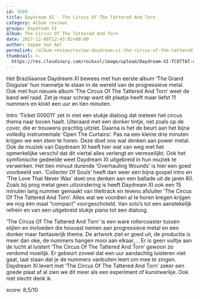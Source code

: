 ```yaml
---
id: 3509
title: Daydream XI - The Circus Of The Tattered And Torn
category: Album reviews
groups: Daydream XI
album: The Circus Of The Tattered And Torn
date: 2017-12-06T12:43:02+00:00
author: Seppe Van Ael
permalink: /album-review/review-daydream-xi-the-circus-of-the-tattered-and-torn/
thumbnail: >-
  https://res.cloudinary.com/rockxxl/image/upload/Daydream-XI-TCOTTAT-cover-web-1024x1024.jpg
---
```

Het Braziliaanse Daydream XI bewees met hun eerste album ‘The Grand Disguise’ hun mannetje te staan in de wereld van de progressieve metal. Ook met hun nieuwe album ‘The Circus Of The Tattered And Torn’ weet de band wel raad. Zet je maar schrap want dit plaatje heeft maar liefst 11 nummers en klokt een uur en tien minuten.

Intro ‘Ticket 000011’ zet in met een stukje dialoog dat meteen het circus thema naar boven haalt. Uiteraard met een donker tintje, net zoals op de cover, die er trouwens prachtig uitziet. Daarna is het de beurt aan het bijna volledig instrumentale ‘Open The Curtains’. Pas na een kleine drie minuten krijgen we een stem te horen. Deze doet ons wat denken aan power metal. Ook de muziek van Daydream XI heeft hier wat van weg met het opmerkelijke verschil dat dit viertal alles verlengt en vermoeilijkt. Ook het symfonische gedeelde weet Daydream XI uitgebreid in hun muziek te verwerken. Het tien minuut durende ‘Overhauling Wounds’ is hier een goed voorbeeld van. ‘Collector Of Souls’ heeft dan weer een bijna gospel intro en ‘The Love That Never Was’ doet ons denken aan een ballade uit de jaren 80. Zoals bij prog metal geen uitzondering is heeft Daydream XI ook een 15 minuten lang nummer gemaakt van titeltrack en tevens afsluiter ‘The Circus Of The Tattered And Torn’. Alles wat we voordien al te horen kregen krijgen we nog één maal “compact” voorgeschoteld. Van solo’s tot een aanstekelijk refrein en van een uitgebreid stukje piano tot een dialoog.

‘The Circus Of The Tattered And Torn’ is een ware rollercoaster tussen stijlen en invloeden die houvast nemen aan progressieve metal en een donker maar fantasierijk thema. De artwork ziet er goed uit, de productie is meer dan oke, de nummers hangen mooi aan elkaar,… Er is geen vuiltje aan de lucht al luistert ‘The Circus Of The Tattered And Torn’ gewoon zo verdomd moeilijk. Er gebeurt zoveel dat een uur aandachtig luisteren niet gaat, laat staan dat je de nummers vanbuiten leert om mee te zingen. Daydream XI levert met ‘The Circus Of The Tattered And Torn’ zeker een goede plaat af al zien we dit meer als een experiment of kunstwerkje. Ook niet slecht denk ik.

score: 8,5/10

